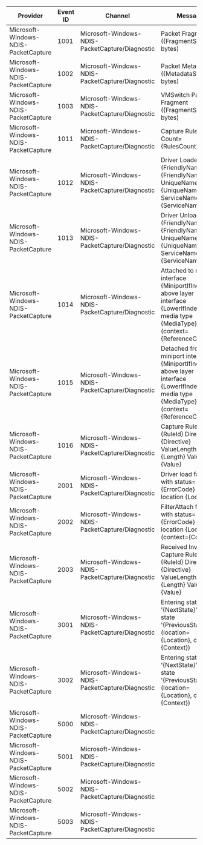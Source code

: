 Provider                              |  Event ID  |  Channel                                          |  Message
--------------------------------------|------------|---------------------------------------------------|--------------------------------------------------------------------------------------------------------------------------------------------------
Microsoft-Windows-NDIS-PacketCapture  |  1001      |  Microsoft-Windows-NDIS-PacketCapture/Diagnostic  |  Packet Fragment ({FragmentSize} bytes)
Microsoft-Windows-NDIS-PacketCapture  |  1002      |  Microsoft-Windows-NDIS-PacketCapture/Diagnostic  |  Packet Metadata ({MetadataSize} bytes)
Microsoft-Windows-NDIS-PacketCapture  |  1003      |  Microsoft-Windows-NDIS-PacketCapture/Diagnostic  |  VMSwitch Packet Fragment ({FragmentSize} bytes)
Microsoft-Windows-NDIS-PacketCapture  |  1011      |  Microsoft-Windows-NDIS-PacketCapture/Diagnostic  |  Capture Rules Count={RulesCount}
Microsoft-Windows-NDIS-PacketCapture  |  1012      |  Microsoft-Windows-NDIS-PacketCapture/Diagnostic  |  Driver Loaded (FriendlyName={FriendlyName} UniqueName={UniqueName} ServiceName={ServiceName})
Microsoft-Windows-NDIS-PacketCapture  |  1013      |  Microsoft-Windows-NDIS-PacketCapture/Diagnostic  |  Driver Unloaded (FriendlyName={FriendlyName} UniqueName={UniqueName} ServiceName={ServiceName})
Microsoft-Windows-NDIS-PacketCapture  |  1014      |  Microsoft-Windows-NDIS-PacketCapture/Diagnostic  |  Attached to miniport interface {MiniportIfIndex} above layer interface {LowerIfIndex} with media type {MediaType} (context={ReferenceContext})
Microsoft-Windows-NDIS-PacketCapture  |  1015      |  Microsoft-Windows-NDIS-PacketCapture/Diagnostic  |  Detached from miniport interface {MiniportIfIndex} above layer interface {LowerIfIndex} with media type {MediaType} (context={ReferenceContext})
Microsoft-Windows-NDIS-PacketCapture  |  1016      |  Microsoft-Windows-NDIS-PacketCapture/Diagnostic  |  Capture Rule: Id={RuleId} Directive={Directive} ValueLength={Length} Value={Value}
Microsoft-Windows-NDIS-PacketCapture  |  2001      |  Microsoft-Windows-NDIS-PacketCapture/Diagnostic  |  Driver load failed with status={ErrorCode} at location {Location}
Microsoft-Windows-NDIS-PacketCapture  |  2002      |  Microsoft-Windows-NDIS-PacketCapture/Diagnostic  |  FilterAttach failed with status={ErrorCode} at location {Location} (context={Context})
Microsoft-Windows-NDIS-PacketCapture  |  2003      |  Microsoft-Windows-NDIS-PacketCapture/Diagnostic  |  Received Invalid Capture Rule: Id={RuleId} Directive={Directive} ValueLength={Length} Value={Value}
Microsoft-Windows-NDIS-PacketCapture  |  3001      |  Microsoft-Windows-NDIS-PacketCapture/Diagnostic  |  Entering state '{NextState}' from state '{PreviousState}' (location={Location}, context={Context})
Microsoft-Windows-NDIS-PacketCapture  |  3002      |  Microsoft-Windows-NDIS-PacketCapture/Diagnostic  |  Entering state '{NextState}' from state '{PreviousState}' (location={Location}, context={Context})
Microsoft-Windows-NDIS-PacketCapture  |  5000      |  Microsoft-Windows-NDIS-PacketCapture/Diagnostic  |
Microsoft-Windows-NDIS-PacketCapture  |  5001      |  Microsoft-Windows-NDIS-PacketCapture/Diagnostic  |
Microsoft-Windows-NDIS-PacketCapture  |  5002      |  Microsoft-Windows-NDIS-PacketCapture/Diagnostic  |
Microsoft-Windows-NDIS-PacketCapture  |  5003      |  Microsoft-Windows-NDIS-PacketCapture/Diagnostic  |